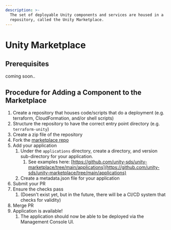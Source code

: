 ```yaml
---
description: >-
  The set of deployable Unity components and services are housed in a
  repository, called the Unity Marketplace.
---
```


# Unity Marketplace

## Prerequisites

coming soon..

## Procedure for Adding a Component to the Marketplace

1. Create a repository that houses code/scripts that do a deployment (e.g. terraform, CloudFormation, and/or shell scripts)
2. Structure the repository to have the correct entry point directory (e.g. `terraform-unity`)
3. Create a zip file of the repository
4. Fork the [marketplace repo](https://github.com/unity-sds/unity-marketplace)
5. Add your application
   1. Under the `applications` directory, create a directory, and version sub-directory for your application.&#x20;
      1. See examples here:  [https://github.com/unity-sds/unity-marketplace/tree/main/applications](https://github.com/unity-sds/unity-marketplace/tree/main/applications)
   2. Create a metadata.json file for your application
6. Submit your PR
7. Ensure the checks pass
   1. (Doesn't exist yet, but in the future, there will be a CI/CD system that checks for validity)
8. Merge PR
9. Application is available!
   1. The application should now be able to be deployed via the Management Console UI.

